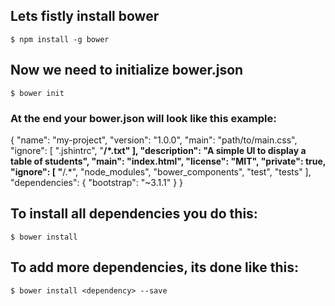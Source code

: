 ## Lets fistly install bower

```$ npm install -g bower ```

## Now we need to initialize **bower.json**

```$ bower init ```

### At the end your bower.json will look like this example:

{
  "name": "my-project",
  "version": "1.0.0",
  "main": "path/to/main.css",
  "ignore": [
    ".jshintrc",
    "**/*.txt"
  ],
  "description": "A simple UI to display a table of students",
  "main": "index.html",
  "license": "MIT",
  "private": true,
  "ignore": [
    "**/.*",
    "node_modules",
    "bower_components",
    "test",
    "tests"
  ],
  "dependencies": {
    "bootstrap": "~3.1.1"
  }
}

## To install all dependencies you do this:
```$ bower install```

## To add more dependencies, its done like this:

```$ bower install <dependency> --save```

